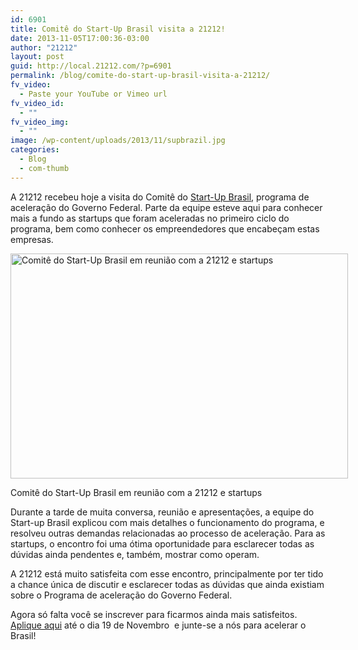 ```yaml
---
id: 6901
title: Comitê do Start-Up Brasil visita a 21212!
date: 2013-11-05T17:00:36-03:00
author: "21212"
layout: post
guid: http://local.21212.com/?p=6901
permalink: /blog/comite-do-start-up-brasil-visita-a-21212/
fv_video:
  - Paste your YouTube or Vimeo url
fv_video_id:
  - ""
fv_video_img:
  - ""
image: /wp-content/uploads/2013/11/supbrazil.jpg
categories:
  - Blog
  - com-thumb
---
```

<p dir="ltr">
  A 21212 recebeu hoje a visita do Comitê do <a href="http://startupbrasil.mcti.gov.br/">Start-Up Brasil</a>, programa de aceleração do Governo Federal. Parte da equipe esteve aqui para conhecer mais a fundo as startups que foram aceleradas no primeiro ciclo do programa, bem como conhecer os empreendedores que encabeçam estas empresas.
</p>

<div id="attachment_6902" style="width: 550px" class="wp-caption aligncenter">
  <a href="http://local.21212.com/wp-content/uploads/2013/11/reuniao.jpg"><img aria-describedby="caption-attachment-6902" class="size-full wp-image-6902" alt="Comitê do Start-Up Brasil em reunião com a 21212 e startups" src="http://local.21212.com/wp-content/uploads/2013/11/reuniao.jpg" width="540" height="360" srcset="http://localhost:8080/wp-content/uploads/2013/11/reuniao.jpg 540w, http://localhost:8080/wp-content/uploads/2013/11/reuniao-300x200.jpg 300w" sizes="(max-width: 540px) 100vw, 540px" /></a>
  
  <p id="caption-attachment-6902" class="wp-caption-text">
    Comitê do Start-Up Brasil em reunião com a 21212 e startups
  </p>
</div>

<p dir="ltr">
  Durante a tarde de muita conversa, reunião e apresentações, a equipe do Start-up Brasil explicou com mais detalhes o funcionamento do programa, e resolveu outras demandas relacionadas ao processo de aceleração. Para as startups, o encontro foi uma ótima oportunidade para esclarecer todas as dúvidas ainda pendentes e, também, mostrar como operam.
</p>

<p dir="ltr">
  A 21212 está muito satisfeita com esse encontro, principalmente por ter tido a chance única de discutir e esclarecer todas as dúvidas que ainda existiam sobre o Programa de aceleração do Governo Federal.
</p>

<p dir="ltr">
  Agora só falta você se inscrever para ficarmos ainda mais satisfeitos. <a href="http://startupbrasil.21212.com/?utm_source=Blog&utm_medium=post&utm_content=Visita+do+comitê+à+21212&utm_campaign=Comite+Start-Up+Brasil">Aplique aqui</a> até o dia 19 de Novembro  e junte-se a nós para acelerar o Brasil!
</p>

&nbsp;
